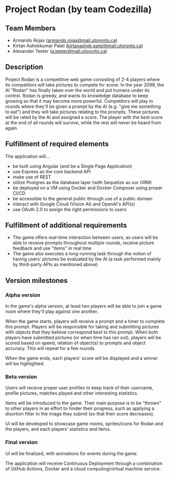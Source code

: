 # Project Rodan (by team Codezilla)

## Team Members

- Armando Rojas (armando.rojas@mail.utoronto.ca)
- Kirtan Ashokkumar Patel (kirtanashok.patel@mail.utoronto.ca)
- Alexander Teeter (a.teeter@mail.utoronto.ca)

## Description

Project Rodan is a competitive web game consisting of 2-4 players where its competitors will take pictures to compete for score:
In the year 2099, the AI "Rodan" has finally taken over the world and put humans under its control. Rodan is greedy, and wants its knowledge database to keep growing so that it may become more powerful. Competitors will play in rounds where they'll be given a prompt by the AI (e.g. "give me something to eat") and they will take pictures relating to the prompts. These pictures will be rated by the AI and assigned a score. The player with the best score at the end of all rounds will survive, while the rest will never be heard from again.

## Fulfillment of required elements

The application will...

- be built using Angular (and be a Single Page Application)
- use Express as the core backend API
- make use of REST
- utilize Postgres as the database layer (with Sequelize as our ORM)
- be deployed on a VM using Docker and Docker Composer using proper CI/CD
- be accessible to the general public through use of a public domain
- interact with Google Cloud (Vision AI) and OpenAI's API(s)
- use OAuth 2.0 to assign the right permissions to users

## Fulfillment of additional requirements

- The game offers real-time interaction between users, as users will be able to receive prompts throughout multiple rounds, receive picture feedback and use "items" in real time
- The game also executes a long-running task through the notion of having users' pictures be evaluated by the AI (a task performed mainly by third-party APIs as mentioned above)

## Version milestones

### Alpha version

In the game's alpha version, at least two players will be able to join a game room where they'll play against one another.

When the game starts, players will receive a prompt and a timer to complete this prompt. Players will be responsible for taking and submitting pictures with objects that they believe correspond best to this prompt. When both players have submitted pictures (or when time has ran out), players will be scored based on speed, relation of object(s) to prompts and object accuracy.
This will repeat for a few rounds.

When the game ends, each players' score will be displayed and a winner will be highlighted.

### Beta version

Users will receive proper user profiles to keep track of their username, profile pictures, matches played and other interesting statistics.

Items will be introduced to the game. Their main purpose is to be "thrown" to other players in an effort to hinder their progress, such as applying a disortion filter to the image they submit (so that their score decreases).

UI will be developed to showcase game rooms, sprites/icons for Rodan and the players, and each players' statistics and items.

### Final version

UI will be finalized, with animations for events during the game.

The application will receive Continuous Deployment through a combination of GitHub Actions, Docker and a cloud computing/virtual machine service.
